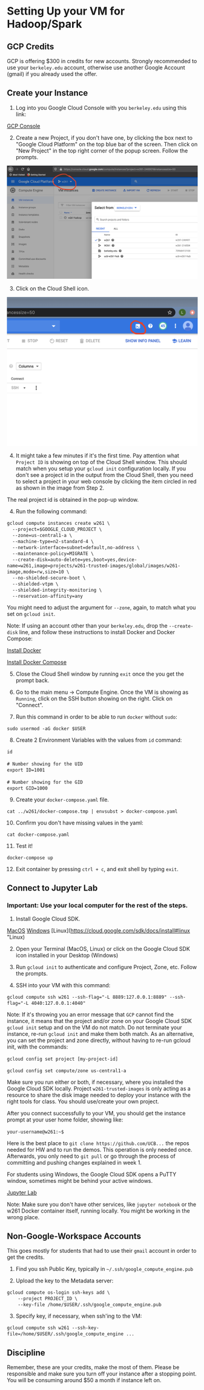 # Setting Up your VM for Hadoop/Spark

## GCP Credits

GCP is offering $300 in credits for new accounts. Strongly recommended to use your `berkeley.edu` account, otherwise use another Google Account (gmail) if you already used the offer.

## Create your Instance

1. Log into you Google Cloud Console with you `berkeley.edu` using this link:

[GCP Console](http://console.cloud.google.com "Google Cloud")

2. Create a new Project, if you don't have one, by clicking the box next to "Google Cloud Platform" on the top blue bar of the screen. Then click on "New Project" in the top right corner of the popup screen. Follow the prompts.

![alt text](https://github.com/UCB-w261/w261-environment/blob/master/setup-gcp-hadoop-env/project-id.png "Project ID")

3. Click on the Cloud Shell icon.

![alt text](https://github.com/UCB-w261/w261-environment/blob/master/setup-gcp-hadoop-env/cloud_shell.png "Cloud Shell")

4. It might take a few minutes if it's the first time. Pay attention what `Project ID` is showing on top of the Cloud Shell window. This should match when you setup your `gcloud init` configuration locally. If you don't see a project id in the output from the Cloud Shell, then you need to select a project in your web console by clicking the item circled in red as shown in the image from Step 2.

The real project id is obtained in the pop-up window.

4. Run the following command:

```
gcloud compute instances create w261 \
  --project=$GOOGLE_CLOUD_PROJECT \
  --zone=us-central1-a \
  --machine-type=n2-standard-4 \
  --network-interface=subnet=default,no-address \
  --maintenance-policy=MIGRATE \
  --create-disk=auto-delete=yes,boot=yes,device-name=w261,image=projects/w261-trusted-images/global/images/w261-image,mode=rw,size=10 \
  --no-shielded-secure-boot \
  --shielded-vtpm \
  --shielded-integrity-monitoring \
  --reservation-affinity=any
```
You might need to adjust the argument for `--zone`, again, to match what you set on `gcloud init`.

Note: If using an account other than your `berkeley.edu`, drop the `--create-disk` line, and follow these instructions to install Docker and Docker Compose:

[Install Docker](https://docs.docker.com/engine/install/debian/ "Install Docker")

[Install Docker Compose](https://docs.docker.com/compose/install/ "Install Docker Compose")

5. Close the Cloud Shell window by running `exit` once the you get the prompt back.

6. Go to the main menu -> Compute Engine. Once the VM is showing as `Running`, click on the SSH button showing on the right. Click on "Connect".

7. Run this command in order to be able to run `docker` without `sudo`:
```
sudo usermod -aG docker $USER
```

8. Create 2 Environment Variables with the values from `id` command:
```
id

# Number showing for the UID
export ID=1001

# Number showing for the GID
export GID=1000
```

9. Create your `docker-compose.yaml` file.
```
cat ../w261/docker-compose.tmp | envsubst > docker-compose.yaml
```

10. Confirm you don't have missing values in the yaml:
```
cat docker-compose.yaml
```

11. Test it!
```
docker-compose up
```

12. Exit container by pressing `ctrl + c`, and exit shell by typing `exit`.

## Connect to Jupyter Lab
### Important: Use your local computer for the rest of the steps.

1. Install Google Cloud SDK.

[MacOS](https://cloud.google.com/sdk/docs/install#mac "MacOS")
[Windows](https://cloud.google.com/sdk/docs/install#windows "Windows")
[Linux](https://cloud.google.com/sdk/docs/install#linux "Linux)

2. Open your Terminal (MacOS, Linux) or click on the Google Cloud SDK icon installed in your Desktop (Windows)

3. Run `gcloud init` to authenticate and configure Project, Zone, etc. Follow the prompts.

4. SSH into your VM with this command:
```
gcloud compute ssh w261 --ssh-flag="-L 8889:127.0.0.1:8889" --ssh-flag="-L 4040:127.0.0.1:4040"
```

Note: If it's throwing you an error message that `GCP` cannot find the instance, it means that the project and/or zone on your Google Cloud SDK `gcloud init` setup and on the VM do not match. Do not terminate your instance, re-run `gcloud init` and make them both match. As an alternative, you can set the project and zone directly, without having to re-run gcloud init, with the commands:

`gcloud config set project [my-project-id]`

`gcloud config set compute/zone us-central1-a`

Make sure you run either or both, if necessary, where you installed the Google Cloud SDK locally. Project `w261-trusted-images` is only acting as a resource to share the disk image needed to deploy your instance with the right tools for class. You should use/create your own project.

After you connect successfully to your VM, you should get the instance prompt at your user home folder, showing like:

`your-username@w261:~$`

Here is the best place to `git clone https://github.com/UCB...` the repos needed for HW and to run the demos. This operation is only needed once. Afterwards, you only need to `git pull` or go through the process of committing and pushing changes explained in week 1.

For students using Windows, the Google Cloud SDK opens a PuTTY window, sometimes might be behind your active windows.

[Jupyter Lab](http://localhost:8889 "Click here to open Jupyter Lab")

Note: Make sure you don't have other services, like `jupyter notebook` or the w261 Docker container itself, running locally. You might be working in the wrong place.

## Non-Google-Workspace Accounts

This goes mostly for students that had to use their `gmail` account in order to get the credits.

1. Find you ssh Public Key, typically in `~/.ssh/google_compute_engine.pub`

2. Upload the key to the Metadata server:
```
gcloud compute os-login ssh-keys add \
    --project PROJECT_ID \
    --key-file /home/$USER/.ssh/google_compute_engine.pub
```

3. Specify key, if necessary, when ssh'ing to the VM:
```
gcloud compute ssh w261 --ssh-key-file=/home/$USER/.ssh/google_compute_engine ...
```

## Discipline

Remember, these are your credits, make the most of them. Please be responsible and make sure you turn off your instance after a stopping point. You will be consuming around $50 a month if instance left on.
